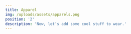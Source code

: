```yaml
---
title: Apparel
img: /uploads/assets/apparels.png
position: '2'
description: 'Now, let’s add some cool stuff to wear.'
---
```

